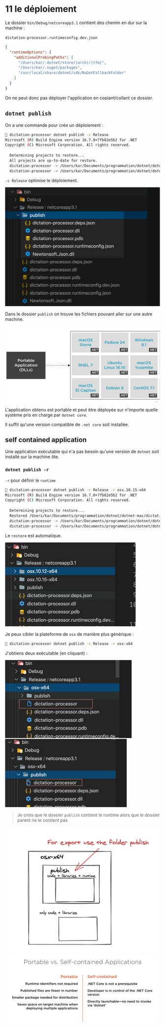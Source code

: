 # 11 le déploiement

Le dossier `bin/Debug/netcoreapp3.1` contient des chemin en dur sur la machine :

`dictation-processor.runtimeconfig.dev.json`

```json
{
  "runtimeOptions": {
    "additionalProbingPaths": [
      "/Users/kar/.dotnet/store/|arch|/|tfm|",
      "/Users/kar/.nuget/packages",
      "/usr/local/share/dotnet/sdk/NuGetFallbackFolder"
    ]
  }
}
```

On ne peut donc pas déployer l'application en copiant/collant ce dossier.

## `dotnet publish`

On a une commande pour crée un déploiement :

```bash
🦄 dictation-processor dotnet publish -c Release
Microsoft (R) Build Engine version 16.7.0+7fb82e5b2 for .NET
Copyright (C) Microsoft Corporation. All rights reserved.

  Determining projects to restore...
  All projects are up-to-date for restore.
  dictation-processor -> /Users/kar/Documents/programmation/dotnet/dotnet-mac/dictation-processor/bin/Release/netcoreapp3.1/dictation-processor.dll
  dictation-processor -> /Users/kar/Documents/programmation/dotnet/dotnet-mac/dictation-processor/bin/Release/netcoreapp3.1/publish/
```

`-c Release` optimise le déploiement.

<img src="assets/Screenshot2020-10-19at16.18.38.png" alt="Screenshot 2020-10-19 at 16.18.38" style="zoom:50%;" />

Dans le dossier `publish` on trouve les fichiers pouvant aller sur une autre machine.

<img src="assets/Screenshot2020-10-19at16.21.00.png" alt="Screenshot 2020-10-19 at 16.21.00" style="zoom:50%;" />

L'application obtenu est portable et peut être déployée sur n'importe quelle système pris en charge par `dotnet core`.

Il suffit qu'une version compatible de `.net core` soit installée.

## self contained application

Une application exécutable qui n'a pas besoin qu'une version de `dotnet` soit installé sur la machine ôte.

### `dotnet publish -r`

`-r` pour définir le `runtime`

```bash
🦄 dictation-processor dotnet publish -c Release -r osx.10.15-x64
Microsoft (R) Build Engine version 16.7.0+7fb82e5b2 for .NET
Copyright (C) Microsoft Corporation. All rights reserved.

  Determining projects to restore...
  Restored /Users/kar/Documents/programmation/dotnet/dotnet-mac/dictation-processor/dictation-processor.csproj (in 227 ms).
  dictation-processor -> /Users/kar/Documents/programmation/dotnet/dotnet-mac/dictation-processor/bin/Release/netcoreapp3.1/osx.10.15-x64/dictation-processor.dll
  dictation-processor -> /Users/kar/Documents/programmation/dotnet/dotnet-mac/dictation-processor/bin/Release/netcoreapp3.1/osx.10.15-x64/publish/
```

Le `restore` est automatique.

<img src="assets/Screenshot2020-10-19at16.34.33.png" alt="Screenshot 2020-10-19 at 16.34.33" style="zoom:50%;" />

Je peux cibler la plateforme de `osx` de manière plus générique :

```bash
🦄 dictation-processor dotnet publish -c Release -r osx-x64
```

J'obtiens deux exécutable (en cliquant) :

<img src="assets/Screenshot2020-10-19at16.49.59.png" alt="Screenshot 2020-10-19 at 16.49.59" style="zoom:50%;" />

<img src="assets/Screenshot2020-10-19at16.50.32.png" alt="Screenshot 2020-10-19 at 16.50.32" style="zoom:50%;" />

> Je crois que le dossier `publish` contient le runtime alors que le dossier parent ne le contient pas

<img src="assets/Screenshot2020-10-19at16.58.01.png" alt="Screenshot 2020-10-19 at 16.58.01" style="zoom:50%;" />

<img src="assets/Screenshot2020-10-19at17.06.10.png" alt="Screenshot 2020-10-19 at 17.06.10" style="zoom:50%;" />
